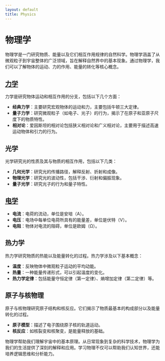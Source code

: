 ```yaml
---
layout: default
title: Physics
---
```


# 物理学

物理学是一门研究物质、能量以及它们相互作用规律的自然科学。物理学涵盖了从微观粒子到宇宙整体的广泛领域，旨在解释自然界中的基本现象。通过物理学，我们可以了解物体的运动、力的作用、能量的转化等核心概念。

## [力学](mechanics)
力学是研究物体运动和相互作用的分支，包括以下几个方面：

- **经典力学**：主要研究宏观物体的运动和力，主要包括牛顿三大定律。
- **量子力学**：研究微观粒子（如电子、光子）的行为，揭示了在原子和亚原子尺度下的物质特性。
- **相对论**：爱因斯坦的相对论包括狭义相对论和广义相对论，主要用于描述高速运动物体和引力的行为。

## 光学
光学研究光的性质及其与物质的相互作用，包括以下几类：

- **几何光学**：研究光的传播路径，解释反射、折射和成像。
- **物理光学**：研究光的波动性，包括干涉、衍射和偏振现象。
- **量子光学**：研究光子的行为和量子特性。

## [电学](electricity)

- **电流**：电荷的流动，单位是安培（A）。
- **电压**：电场中每单位电荷所具有的能量差，单位是伏特（V）。
- **电阻**：物体对电流的阻碍，单位是欧姆（Ω）。

## 热力学
热力学研究物质的热能以及能量转化的过程。热力学涉及以下基本概念：

- **温度**：反映物体中微观粒子运动的平均动能。
- **热量**：一种能量传递形式，可以引起温度的变化。
- **热力学定律**：包括能量守恒定律（第一定律）、熵增加定律（第二定律）等。

## 原子与核物理
原子与核物理研究原子结构和核反应。它们揭示了物质最基本的构成部分以及能量转化的过程。

- **原子模型**：描述了电子围绕原子核的轨道运动。
- **核反应**：如核裂变和核聚变，是能量释放的基础。

物理学帮助我们理解宇宙中的基本原理。从日常现象到复杂的科学技术，物理学为我们的生活提供了深刻的解释和应用。学习物理不仅可以帮助我们认知世界，还能培养逻辑思维和分析能力。